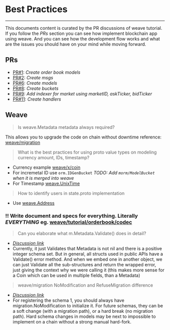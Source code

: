 # Best Practices
---

This documents content is curated by the PR discussions of weave tutorial. If you follow the *PRs* section you can see how implement blockchain app using weave.
And you can see how the development flow works and what are the issues you should have on your mind while moving forward.

## PRs
 - [PR#1](https://github.com/iov-one/tutorial/pull/1): _Create order book models_
 - [PR#2](https://github.com/iov-one/tutorial/pull/2): _Create msgs_
 - [PR#6](https://github.com/iov-one/tutorial/pull/6): _Create models_
 - [PR#8](https://github.com/iov-one/tutorial/pull/8): _Create buckets_
 - [PR#9](https://github.com/iov-one/tutorial/pull/9): _Add indexer for market using marketID, askTicker, bidTicker_
 - [PR#11](https://github.com/iov-one/tutorial/pull/10): _Create handlers_
## Weave 
> Is weave.Metadata metadata always required?

This allows you to upgrade the code on chain without downtime
reference: [weave/migration](https://github.com/iov-one/weave/tree/master/migration/doc.go)

> What is the best practices for using proto value types on modeling currency amount, IDs, timestamp?  

 - Currency example [weave/x/coin](https://github.com/iov-one/weave/tree/master/coin)
 - For incremetal ID use `orm.IDGenBucket` _TODO: Add ```morm/ModelBucket``` when it is merged into weave_
 - For Timestamp [weave.UnixTime](https://github.com/iov-one/weave/blob/master/time.go)
  
> How to identify users in state.proto implementation

 - Use [weave.Address](https://github.com/iov-one/weave/blob/master/x/aswap/codec.proto)

### !! **Write document and specs for everything. Literally *EVERYTHING*** eg. [weave/tutorial/orderbook/codec](https://github.com/iov-one/tutorial/blob/master/x/orderbook/codec.proto) 

> Can you elaborate what m.Metadata.Validate() does in detail?
 - _[Discussion link](https://github.com/iov-one/tutorial/pull/2#discussion_r289601156)_
 - Currently, it just Validates that Metadata is not nil and there is a positive integer schema set. But in general, all structs used in public APIs have a Validate() error method. And when we embed one in another object, we can just Validate all the sub-structures and return the wrapped error, just giving the context why we were calling it (this makes more sense for a Coin which can be used in multiple fields, than a Metadata) 

> weave/migration NoModification and RefuseMigration difference
 - _[Discussion link](https://github.com/iov-one/tutorial/pull/2#discussion_r289602376)_
 - For registering the schema 1, you should always have migration.NoModification to initialize it. For future schemas, they can be a soft change (with a migration path), or a hard break (no migration path). Hard schema changes in models may be next to impossible to implement on a chain without a strong manual hard-fork.